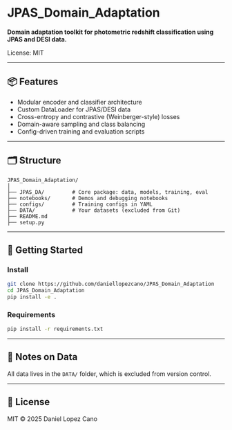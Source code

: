 # JPAS_Domain_Adaptation

**Domain adaptation toolkit for photometric redshift classification using JPAS and DESI data.**

License: MIT

---

## 📦 Features

- Modular encoder and classifier architecture
- Custom DataLoader for JPAS/DESI data
- Cross-entropy and contrastive (Weinberger-style) losses
- Domain-aware sampling and class balancing
- Config-driven training and evaluation scripts

---

## 🗂️ Structure

```
JPAS_Domain_Adaptation/
│
├── JPAS_DA/         # Core package: data, models, training, eval
├── notebooks/       # Demos and debugging notebooks
├── configs/         # Training configs in YAML
├── DATA/            # Your datasets (excluded from Git)
├── README.md
├── setup.py
```

---

## 🚀 Getting Started

### Install

```bash
git clone https://github.com/daniellopezcano/JPAS_Domain_Adaptation
cd JPAS_Domain_Adaptation
pip install -e .
```

### Requirements

```bash
pip install -r requirements.txt
```

---

## 📁 Notes on Data

All data lives in the `DATA/` folder, which is excluded from version control.

---

## 📜 License

MIT © 2025 Daniel Lopez Cano